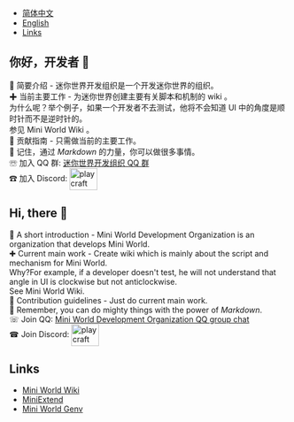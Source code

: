 - [简体中文](#chinese)  
- [English](#english)  
- [Links](#links)  

<span id="chinese"></span>
## 你好，开发者 👋
🙋 简要介绍 - 迷你世界开发组织是一个开发迷你世界的组织。  
✚ 当前主要工作 - 为迷你世界创建主要有关脚本和机制的 wiki 。  
为什么呢？举个例子，如果一个开发者不去测试，他将不会知道 UI 中的角度是顺时针而不是逆时针的。  
参见 Mini World Wiki 。  
🌈 贡献指南 - 只需做当前的主要工作。  
🧙 记住，通过 *Markdown* 的力量，你可以做很多事情。  
☏ 加入 QQ 群: [迷你世界开发组织 QQ 群](https://jq.qq.com/?_wv=1027&k=YC1Ae3V2)  
☎ 加入 Discord: <a href="https://discord.gg/8pU9kJjtq6" target="blank"><img align="center" src="https://raw.githubusercontent.com/rahuldkjain/github-profile-readme-generator/master/src/images/icons/Social/discord.svg" alt="play craft" height="40" width="50" /></a>  

<span id="english"></span>
## Hi, there 👋
🙋 A short introduction - Mini World Development Organization is an organization that develops Mini World.  
✚ Current main work - Create wiki which is mainly about the script and mechanism for Mini World.  
Why?For example, if a developer doesn't test, he will not understand that angle in UI is clockwise but not anticlockwise.  
See Mini World Wiki.  
🌈 Contribution guidelines - Just do current main work.  
🧙 Remember, you can do mighty things with the power of *Markdown*.  
☏ Join QQ: [Mini World Development Organization QQ group chat](https://jq.qq.com/?_wv=1027&k=YC1Ae3V2)  
☎ Join Discord: <a href="https://discord.gg/8pU9kJjtq6" target="blank"><img align="center" src="https://raw.githubusercontent.com/rahuldkjain/github-profile-readme-generator/master/src/images/icons/Social/discord.svg" alt="play craft" height="40" width="50" /></a>  

<span id="links"></span>
## Links
- [Mini World Wiki](https://github.com/Mini-World-Dev-Org/Mini-World-Wiki/)  
- [MiniExtend](https://github.com/0-0000/MiniExtend/)  
- [Mini World Genv](https://github.com/Mini-World-Dev-Org/MiniWorldGenv/)  
